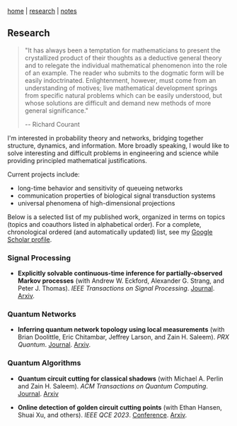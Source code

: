 [home](./index.html)  |  [research](./research.html)  |  [notes](./notes.html) 

## Research

> "It has always been a temptation for mathematicians to present the crystallized product of their thoughts as a deductive general theory and to relegate the individual mathematical phenomenon into the role of an example. The reader who submits to the dogmatic form will be easily indoctrinated. Enlightenment, however, must come from an understanding of motives; live mathematical development springs from specific natural problems which can be easily understood, but whose solutions are difficult and demand new methods of more general significance." 
> 
> -- Richard Courant

I'm interested in probability theory and networks, bridging together structure, dynamics, and information. More broadly speaking, I would like to solve interesting and difficult problems in engineering and science while providing principled mathematical justifications. 

Current projects include: 
- long-time behavior and sensitivity of queueing networks
- communication properties of biological signal transduction systems
- universal phenomena of high-dimensional projections

Below is a selected list of my published work, organized in terms on topics (topics and coauthors listed in alphabetical order). For a complete, chronological ordered (and automatically updated) list, see my [Google Scholar profile](https://scholar.google.com/citations?hl=en&user=si6Phg8AAAAJ&view_op=list_works&authuser=2&sortby=pubdate).



### Signal Processing

- **Explicitly solvable continuous-time inference for partially-observed Markov processes** (with Andrew W. Eckford, Alexander G. Strang, and Peter J. Thomas). 
_IEEE Transactions on Signal Processing_. [Journal](https://ieeexplore.ieee.org/abstract/document/10007059). [Arxiv](https://arxiv.org/abs/2301.00843).

### Quantum Networks

- **Inferring quantum network topology using local measurements** (with Brian Doolittle, Eric Chitambar, Jeffrey Larson, and Zain H. Saleem).
_PRX Quantum_. [Journal](https://journals.aps.org/prxquantum/abstract/10.1103/PRXQuantum.4.040347). [Arxiv](https://arxiv.org/abs/2212.07987).


### Quantum Algorithms 

- **Quantum circuit cutting for classical shadows** (with Michael A. Perlin and Zain H. Saleem). 
_ACM Transactions on Quantum Computing_. [Journal](https://dl.acm.org/doi/10.1145/3665335). [Arxiv](https://arxiv.org/abs/2212.00761)

- **Online detection of golden circuit cutting points** (with Ethan Hansen, Shuai Xu, and others).
_IEEE QCE 2023_. [Conference](https://ieeexplore.ieee.org/abstract/document/10313822). [Arxiv](https://arxiv.org/abs/2308.10153).